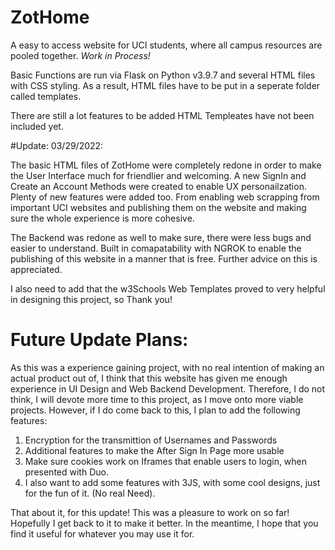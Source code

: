 # ZotHome
A easy to access website for UCI students, where all campus resources are pooled together. 
*Work in Process!*

Basic Functions are run via Flask on Python v3.9.7 and several HTML files with CSS styling. 
As a result, HTML files have to be put in a seperate folder called templates. 

There are still a lot features to be added 
 HTML Templeates have not been included yet. 
 
 #Update: 03/29/2022:
 
 
 The basic HTML files of ZotHome were completely redone in order to make the User Interface much for friendlier and welcoming. A new SignIn and Create an Account Methods were created to enable UX personailzation. Plenty of new features were added too. From enabling web scrapping from important UCI websites and publishing them on the website and making sure the whole experience is more cohesive. 
 
 The Backend was redone as well to make sure, there were less bugs and easier to understand. Built in comapatability with NGROK to enable the publishing of this website in a manner that is free. Further advice on this is appreciated. 
 
 I also need to add that the w3Schools Web Templates proved to very helpful in designing this project, so Thank you!
 
 
 # Future Update Plans:
 
 As this was a experience gaining project, with no real intention of making an actual product out of, I think that this website has given me enough experience in UI Design and Web Backend Development. Therefore, I do not think, I will devote more time to this project, as I move onto more viable projects. However, if I do come back to this, I plan to add the following features:
 
 
 1. Encryption for the transmittion of Usernames and Passwords
 2. Additional features to make the After Sign In Page more usable
 3. Make sure cookies work on Iframes that enable users to login, when presented with Duo. 
 4. I also want to add some features with 3JS, with some cool designs, just for the fun of it. (No real Need). 
 

That about it, for this update! This was a pleasure to work on so far! Hopefully I get back to it to make it better. In the meantime, I hope that you find it useful for whatever you may use it for. 




